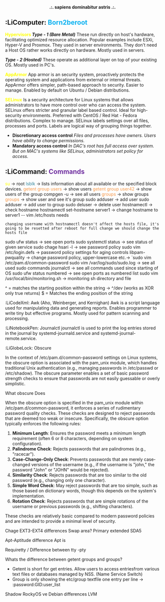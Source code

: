 **<center>.:. sapiens dominabitur astris .:. </center>**



## :LiComputer: <font color="#00b0f0">Born2beroot</font>

<font color="#ffff00"><b>Hypervisors </b></font>
***Type - 1 (Bare Metal)***
These run directly on host's hardware, facilitating optimized resource allocation. Popular examples include ESXi, Hyper-V and Proxmox. They used in server environments. They don't need a Host OS rather works directly on hardware. Mostly used in servers.

***Type - 2 (Hosted)***
These operate as additional layer on top of your existing OS. Mostly used in PC's. 

<font color="#ffff00"><b>AppArmor</b></font>
App armor is an security system, proactively protects the operating system and applications from external or internal threats. AppArmor offers simpler, path-based approach to security. Easier to manage. Enabled by default on Ubuntu / Debian distributions. 

<font color="#ffff00"><b>SELinux</b></font>
Is a security architecture for Linux systems that allows administrators to have more control over who can access the system. SELinux offers stricter and granular label based control. Ideal for high-security environments. Preferred with CentOS  / Red Hat - Fedora distributions. Complex to manage. SELinux labels settings over all files, processes and ports. Labels are logical way of grouping things together. 

- **Discretionary access control** 
	*Files and processes have owners. Users have ability to change permissions.* 
- **Mandatory access control**
	*In DAC's root has full access over system. But on MAC's systems like SELinux, administrators set policy for access.* 


## **:LiCommand: <font color="#7030a0">Commands</font>** 

<font color="#ffff00">su </font>-> root
<font color="#31859b">lsblk</font> -> lists information about all available or the specified block devices.
<font color="#f79646">getent group users </font>-> show users 
<font color="#f79646">getent group user42</font> -> show users of the group
compgen -u -> see all users 
<font color="#f79646">groups</font> -> show groups 
<font color="#f79646">groups</font> <username> -> show user and see it's group 
sudo adduser <username> -> add user 
sudo adduser <username> <groupname> -> add user to group
sudo deluser <username> -> delete user
hostnamectl  -> check hostname 
hostnamectl set-hostname server1 -> change hostname to server1  -- vim /etc/hosts  needs 

	changing username with hostnamectl doesn't affect the hosts file, it's going to be resetted after reboot for full change we should change the hosts file

sudo ufw status -> see open ports 
sudo systemctl status <servicename> -> see status of given service
sudo chage hsari -l -> see password policy 
sudo vim /etc/login.defs -> password policy settings for aging controls
libpam-pwquality -> change password policy, upper-lowercase etc.-> `sudo vim /etc/pam.d/common-password
sudo vim /var/log/sudo/sudo.log -> see all used sudo commands 
journalctl -> see all commands used since starting of OS
sudo ufw status numbered -> see open ports as numbered list 
sudo vim /usr/local/bin/monitoring.sh -> monitoring sh directory and file 

^ = matches the starting position within the string -> ^/dev (works as XOR only true returns)
$ = Matches the ending position of the string 

:LiCodeXml: Awk
(Aho, Weinberger, and Kernighan)
Awk is a script language used for manipulating data and generating reports. Enables programmer to write tiny but effective programs. Mostly used for pattern scanning and processing. 


:LiNotebookPen: Journalctl 
journalctl is used to print the log entries stored in the journal by systemd-journald.service and systemd-journal-remote.service.


:LiGlobeLock: Obscure 

In the context of /etc/pam.d/common-password settings on Linux systems, the obscure option is associated with the pam_unix module, which handles traditional Unix authentication (e.g., managing passwords in /etc/passwd or /etc/shadow). The obscure parameter enables a set of basic password strength checks to ensure that passwords are not easily guessable or overly simplistic.

What obscure Does

When the obscure option is specified in the pam_unix module within /etc/pam.d/common-password, it enforces a series of rudimentary password quality checks. These checks are designed to reject passwords that are deemed too weak or insecure. Specifically, the obscure option typically enforces the following rules:

1. **Minimum Length**: Ensures the password meets a minimum length requirement (often 6 or 8 characters, depending on system configuration).
2. **Palindrome Check**: Rejects passwords that are palindromes (e.g., "racecar").
3. **Case-Change-Only Check**: Prevents passwords that are merely case-changed versions of the username (e.g., if the username is "john," the password "John" or "JOHN" would be rejected).
4. **Similarity Check**: Rejects passwords that are too similar to the old password (e.g., changing only one character).
5. **Simple Word Check**: May reject passwords that are too simple, such as those based on dictionary words, though this depends on the system's implementation.
6. **Rotation Check**: Rejects passwords that are simple rotations of the username or previous passwords (e.g., shifting characters).

These checks are relatively basic compared to modern password policies and are intended to provide a minimal level of security.




Chage
EXT3-EXT4 differences 
Swap area? 
Primary extended SDA5 

Apt-Aptitude difference 
Apt is 

Requiretty / Difference between tty -pty 

Whats the difference between getent groups and groups? 
- Getent is short for get entries. Allow users to access entriesfrom various text files or databases managed by NSS. (Name Service Switch) 
- Group is only showing the etc/group textfile one entry per line -> <groupname>:password:GID:user_list  

Shadow
RockyOS ve Debian differences
LVM


